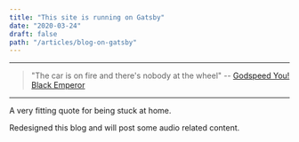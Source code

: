 ```yaml
---
title: "This site is running on Gatsby"
date: "2020-03-24"
draft: false
path: "/articles/blog-on-gatsby"
---
```


---
> "The car is on fire and there's nobody at the wheel"
> -- [Godspeed You! Black Emperor](https://genius.com/artists/Godspeed-you-black-emperor)
---

A very fitting quote for being stuck at home.

Redesigned this blog and will post some audio related content.
